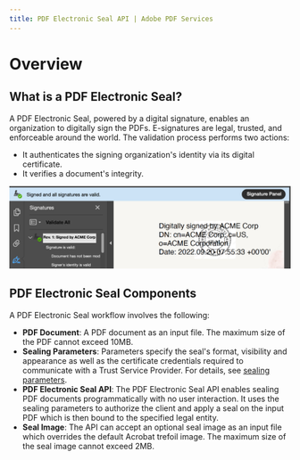 ```yaml
---
title: PDF Electronic Seal API | Adobe PDF Services
---
```

# Overview

## What is a PDF Electronic Seal?

A PDF Electronic Seal, powered by a digital signature, enables an organization to digitally sign the PDFs. E-signatures are legal, trusted, and enforceable around the world. The validation process performs two actions: 

* It authenticates the signing organization's identity via its digital certificate. 
* It verifies a document's integrity. 

![PDF Electronic Seal](../images/blueBar.png)

## PDF Electronic Seal Components

A PDF Electronic Seal workflow involves the following:

* **PDF Document**: A PDF document as an input file. The maximum size of the PDF cannot exceed 10MB.
* **Sealing Parameters**: Parameters  specify the seal's format, visibility and appearance as well as the certificate credentials required to communicate with a Trust Service Provider. For details, see [sealing parameters](/overview/pdf-electronic-seal-api/quickstarts/#parameters).
* **PDF Electronic Seal API**: The PDF Electronic Seal API enables sealing PDF documents programmatically with no user interaction. It uses the sealing parameters to authorize the client and apply a seal on the input PDF which is then bound to the specified legal entity.
* **Seal Image**: The API can accept an optional seal image as an input file which overrides the default Acrobat trefoil image. The maximum size of the seal image cannot exceed 2MB.
